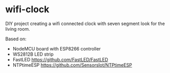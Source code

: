 # wifi-clock
DIY project creating a wifi connected clock with seven segment look for the living room.

Based on:
- NodeMCU board with ESP8266 controller
- WS2812B LED strip
- FastLED https://github.com/FastLED/FastLED
- NTPtimeESP https://github.com/SensorsIot/NTPtimeESP